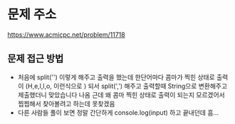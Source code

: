 # 문제 주소 
https://www.acmicpc.net/problem/11718

## 문제 접근 방법 
- 처음에 split('') 이렇게 해주고 출력을 했는데 한단어마다 콤마가 찍힌 상태로 출력이  (H,e,l,l,o, 이런식으로 ) 되서 split(',') 해주고 출력할때 String으로 변환해주고 제출했더니 맞았습니다 나옴 근데 왜 콤마 찍힌 상태로 출력이 되는지 모르겠어서 찝찝해서 찾아볼려고 하는데 못찾겠음 
- 다른 사람들 풀이 보면 정말 간단하게 console.log(input) 하고 끝내던데 흠...
